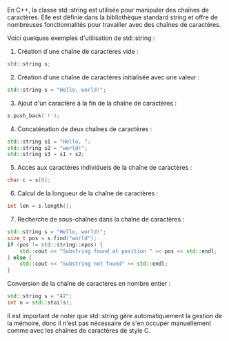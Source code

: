 En C++, la classe std::string est utilisée pour manipuler des chaînes de caractères. Elle est définie dans la bibliothèque standard string et offre de nombreuses fonctionnalités pour travailler avec des chaînes de caractères.

Voici quelques exemples d'utilisation de std::string :

1.  Création d'une chaîne de caractères vide :

```cpp
std::string s;
```

2.  Création d'une chaîne de caractères initialisée avec une valeur :

```cpp
std::string s = "Hello, world!";
```

3.  Ajout d'un caractère à la fin de la chaîne de caractères :

```cpp
s.push_back('!');
```

4.  Concaténation de deux chaînes de caractères :

```cpp
std::string s1 = "Hello, ";
std::string s2 = "world!";
std::string s3 = s1 + s2;
```

5.  Accès aux caractères individuels de la chaîne de caractères :

```cpp
char c = s[0];
```

6.  Calcul de la longueur de la chaîne de caractères :

```cpp
int len = s.length();
```

7.  Recherche de sous-chaînes dans la chaîne de caractères :

```cpp
std::string s = "Hello, world!";
size_t pos = s.find("world");
if (pos != std::string::npos) {
    std::cout << "Substring found at position " << pos << std::endl;
} else {
    std::cout << "Substring not found" << std::endl;
}
```

Conversion de la chaîne de caractères en nombre entier :

```cpp
std::string s = "42";
int n = std::stoi(s);
``` 

Il est important de noter que std::string gère automatiquement la gestion de la mémoire, donc il n'est pas nécessaire de s'en occuper manuellement comme avec les chaînes de caractères de style C.